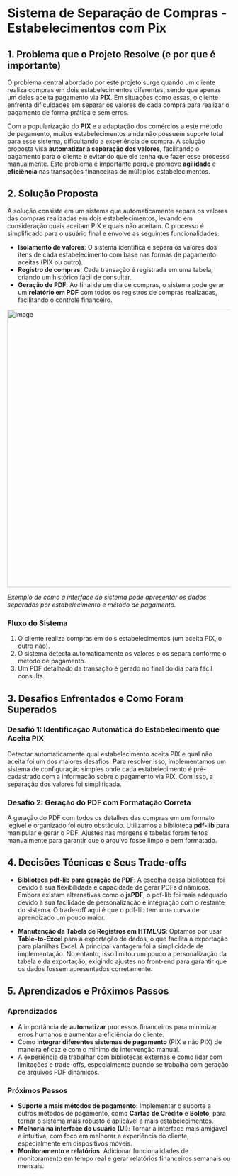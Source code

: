# Sistema de Separação de Compras - Estabelecimentos com Pix

## 1. Problema que o Projeto Resolve (e por que é importante)

O problema central abordado por este projeto surge quando um cliente realiza compras em dois estabelecimentos diferentes, sendo que apenas um deles aceita pagamento via **PIX**. Em situações como essas, o cliente enfrenta dificuldades em separar os valores de cada compra para realizar o pagamento de forma prática e sem erros. 

Com a popularização do **PIX** e a adaptação dos comércios a este método de pagamento, muitos estabelecimentos ainda não possuem suporte total para esse sistema, dificultando a experiência de compra. A solução proposta visa **automatizar a separação dos valores**, facilitando o pagamento para o cliente e evitando que ele tenha que fazer esse processo manualmente. Este problema é importante porque promove **agilidade** e **eficiência** nas transações financeiras de múltiplos estabelecimentos.

## 2. Solução Proposta

A solução consiste em um sistema que automaticamente separa os valores das compras realizadas em dois estabelecimentos, levando em consideração quais aceitam PIX e quais não aceitam. O processo é simplificado para o usuário final e envolve as seguintes funcionalidades:

- **Isolamento de valores**: O sistema identifica e separa os valores dos itens de cada estabelecimento com base nas formas de pagamento aceitas (PIX ou outro).
- **Registro de compras**: Cada transação é registrada em uma tabela, criando um histórico fácil de consultar.
- **Geração de PDF**: Ao final de um dia de compras, o sistema pode gerar um **relatório em PDF** com todos os registros de compras realizadas, facilitando o controle financeiro.

<img width="518" height="626" alt="image" src="https://github.com/user-attachments/assets/9a91b839-1a21-49f2-9c4a-a03f0ccdb1d7" />

*Exemplo de como a interface do sistema pode apresentar os dados separados por estabelecimento e método de pagamento.*

### Fluxo do Sistema

1. O cliente realiza compras em dois estabelecimentos (um aceita PIX, o outro não).
2. O sistema detecta automaticamente os valores e os separa conforme o método de pagamento.
3. Um PDF detalhado da transação é gerado no final do dia para fácil consulta.

## 3. Desafios Enfrentados e Como Foram Superados

### Desafio 1: Identificação Automática do Estabelecimento que Aceita PIX
Detectar automaticamente qual estabelecimento aceita PIX e qual não aceita foi um dos maiores desafios. Para resolver isso, implementamos um sistema de configuração simples onde cada estabelecimento é pré-cadastrado com a informação sobre o pagamento via PIX. Com isso, a separação dos valores foi simplificada.

### Desafio 2: Geração do PDF com Formatação Correta
A geração do PDF com todos os detalhes das compras em um formato legível e organizado foi outro obstáculo. Utilizamos a biblioteca **pdf-lib** para manipular e gerar o PDF. Ajustes nas margens e tabelas foram feitos manualmente para garantir que o arquivo fosse limpo e bem formatado.


## 4. Decisões Técnicas e Seus Trade-offs

  
- **Biblioteca pdf-lib para geração de PDF**: A escolha dessa biblioteca foi devido à sua flexibilidade e capacidade de gerar PDFs dinâmicos. Embora existam alternativas como o **jsPDF**, o pdf-lib foi mais adequado devido à sua facilidade de personalização e integração com o restante do sistema. O trade-off aqui é que o pdf-lib tem uma curva de aprendizado um pouco maior.

- **Manutenção da Tabela de Registros em HTML/JS**: Optamos por usar **Table-to-Excel** para a exportação de dados, o que facilita a exportação para planilhas Excel. A principal vantagem foi a simplicidade de implementação. No entanto, isso limitou um pouco a personalização da tabela e da exportação, exigindo ajustes no front-end para garantir que os dados fossem apresentados corretamente.

## 5. Aprendizados e Próximos Passos

### Aprendizados

- A importância de **automatizar** processos financeiros para minimizar erros humanos e aumentar a eficiência do cliente.
- Como **integrar diferentes sistemas de pagamento** (PIX e não PIX) de maneira eficaz e com o mínimo de intervenção manual.
- A experiência de trabalhar com bibliotecas externas e como lidar com limitações e trade-offs, especialmente quando se trabalha com geração de arquivos PDF dinâmicos.

### Próximos Passos

- **Suporte a mais métodos de pagamento**: Implementar o suporte a outros métodos de pagamento, como **Cartão de Crédito** e **Boleto**, para tornar o sistema mais robusto e aplicável a mais estabelecimentos.
- **Melhoria na interface do usuário (UI)**: Tornar a interface mais amigável e intuitiva, com foco em melhorar a experiência do cliente, especialmente em dispositivos móveis.
- **Monitoramento e relatórios**: Adicionar funcionalidades de monitoramento em tempo real e gerar relatórios financeiros semanais ou mensais.

